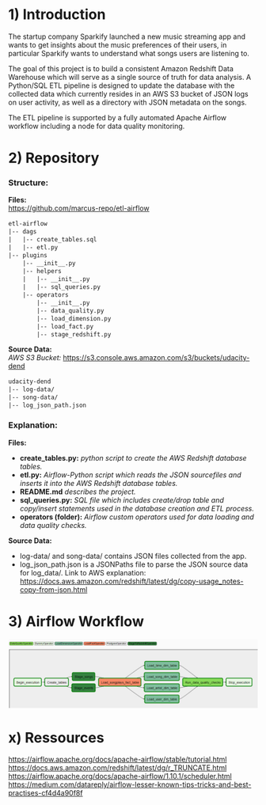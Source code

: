 # 1) Introduction

The startup company Sparkify launched a new music streaming app and wants to get insights about the music preferences of their users, in particular Sparkify wants to understand what songs users are listening to.

The goal of this project is to build a consistent Amazon Redshift Data Warehouse which will serve as a single source of truth for data analysis.
A Python/SQL ETL pipeline is designed to update the database with the collected data which currently resides in an AWS S3 bucket of JSON logs on user activity, as well as a directory with JSON metadata on the songs.

The ETL pipeline is supported by a fully automated Apache Airflow workflow including a node for data quality monitoring.

# 2) Repository
### Structure: 

**Files:** </br>
https://github.com/marcus-repo/etl-airflow

```
etl-airflow
|-- dags
|	|-- create_tables.sql
|	|-- etl.py
|-- plugins
	|-- __init__.py
	|-- helpers
	|	|-- __init__.py
	|	|-- sql_queries.py
	|-- operators
		|-- __init__.py
		|-- data_quality.py
		|-- load_dimension.py
		|-- load_fact.py
		|-- stage_redshift.py
```

**Source Data:** </br>
*AWS S3 Bucket:*
https://s3.console.aws.amazon.com/s3/buckets/udacity-dend

```
udacity-dend
|-- log-data/
|-- song-data/
|-- log_json_path.json
```

### Explanation:

**Files:** </br>
- **create_tables.py:** *python script to create the AWS Redshift database tables.*
- **etl.py:** *Airflow-Python script which reads the JSON sourcefiles and inserts it into the AWS Redshift database tables.*
- **README.md** *describes the project.*
- **sql_queries.py:** *SQL file which includes create/drop table and copy/insert statements used in the database creation and ETL process.*
- **operators (folder):**  *Airflow custom operators used for data loading and data quality checks.*

**Source Data:** </br>
- log-data/ and song-data/ contains JSON files collected from the app.</br>
- log_json_path.json is a JSONPaths file to parse the JSON source data for log_data/. Link to AWS explanation:</br>
https://docs.aws.amazon.com/redshift/latest/dg/copy-usage_notes-copy-from-json.html

# 3) Airflow Workflow

![](Airflow_DAG.png)


# x) Ressources
https://airflow.apache.org/docs/apache-airflow/stable/tutorial.html
https://docs.aws.amazon.com/redshift/latest/dg/r_TRUNCATE.html
https://airflow.apache.org/docs/apache-airflow/1.10.1/scheduler.html
https://medium.com/datareply/airflow-lesser-known-tips-tricks-and-best-practises-cf4d4a90f8f

